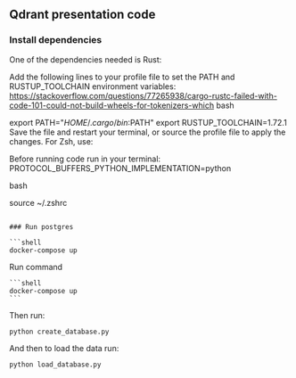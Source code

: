 ## Qdrant presentation code





### Install dependencies


One of the dependencies needed is Rust:


Add the following lines to your profile file to set the PATH and RUSTUP_TOOLCHAIN environment variables:
https://stackoverflow.com/questions/77265938/cargo-rustc-failed-with-code-101-could-not-build-wheels-for-tokenizers-which
bash

export PATH="$HOME/.cargo/bin:$PATH"
export RUSTUP_TOOLCHAIN=1.72.1
Save the file and restart your terminal, or source the profile file to apply the changes. For Zsh, use:

Before running code run in your terminal:
PROTOCOL_BUFFERS_PYTHON_IMPLEMENTATION=python




bash

source ~/.zshrc

```shell

### Run postgres

```shell
docker-compose up 
```
Run command 
    
    ```shell
    docker-compose up 
    ```
Then run: 

```shell
python create_database.py
```

And then to load the data run:

```shell
python load_database.py
```

